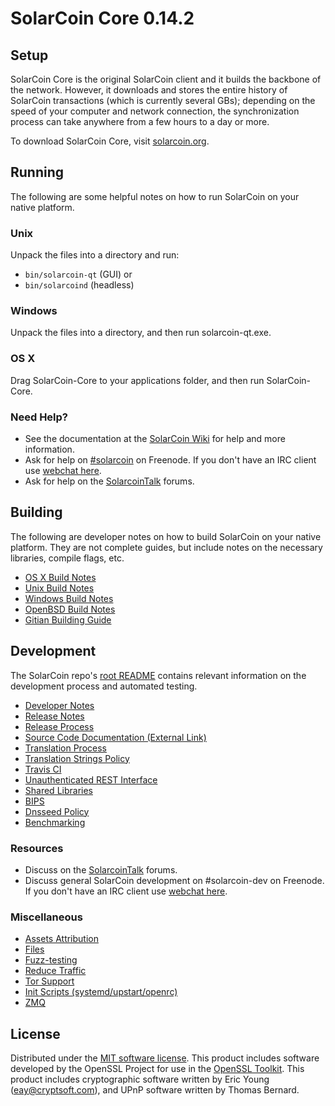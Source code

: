 SolarCoin Core 0.14.2
=====================

Setup
---------------------
SolarCoin Core is the original SolarCoin client and it builds the backbone of the network. However, it downloads and stores the entire history of SolarCoin transactions (which is currently several GBs); depending on the speed of your computer and network connection, the synchronization process can take anywhere from a few hours to a day or more.

To download SolarCoin Core, visit [solarcoin.org](https://solarcoin.org).

Running
---------------------
The following are some helpful notes on how to run SolarCoin on your native platform.

### Unix

Unpack the files into a directory and run:

- `bin/solarcoin-qt` (GUI) or
- `bin/solarcoind` (headless)

### Windows

Unpack the files into a directory, and then run solarcoin-qt.exe.

### OS X

Drag SolarCoin-Core to your applications folder, and then run SolarCoin-Core.

### Need Help?

* See the documentation at the [SolarCoin Wiki](https://solarcoin.info/)
for help and more information.
* Ask for help on [#solarcoin](http://webchat.freenode.net?channels=solarcoin) on Freenode. If you don't have an IRC client use [webchat here](http://webchat.freenode.net?channels=solarcoin).
* Ask for help on the [SolarcoinTalk](https://solarcointalk.io/) forums.

Building
---------------------
The following are developer notes on how to build SolarCoin on your native platform. They are not complete guides, but include notes on the necessary libraries, compile flags, etc.

- [OS X Build Notes](build-osx.md)
- [Unix Build Notes](build-unix.md)
- [Windows Build Notes](build-windows.md)
- [OpenBSD Build Notes](build-openbsd.md)
- [Gitian Building Guide](gitian-building.md)

Development
---------------------
The SolarCoin repo's [root README](/README.md) contains relevant information on the development process and automated testing.

- [Developer Notes](developer-notes.md)
- [Release Notes](release-notes.md)
- [Release Process](release-process.md)
- [Source Code Documentation (External Link)](https://dev.visucore.com/solarcoin/doxygen/)
- [Translation Process](translation_process.md)
- [Translation Strings Policy](translation_strings_policy.md)
- [Travis CI](travis-ci.md)
- [Unauthenticated REST Interface](REST-interface.md)
- [Shared Libraries](shared-libraries.md)
- [BIPS](bips.md)
- [Dnsseed Policy](dnsseed-policy.md)
- [Benchmarking](benchmarking.md)

### Resources
* Discuss on the [SolarcoinTalk](https://solarcointalk.io/) forums.
* Discuss general SolarCoin development on #solarcoin-dev on Freenode. If you don't have an IRC client use [webchat here](http://webchat.freenode.net/?channels=solarcoin-dev).

### Miscellaneous
- [Assets Attribution](assets-attribution.md)
- [Files](files.md)
- [Fuzz-testing](fuzzing.md)
- [Reduce Traffic](reduce-traffic.md)
- [Tor Support](tor.md)
- [Init Scripts (systemd/upstart/openrc)](init.md)
- [ZMQ](zmq.md)

License
---------------------
Distributed under the [MIT software license](/COPYING).
This product includes software developed by the OpenSSL Project for use in the [OpenSSL Toolkit](https://www.openssl.org/). This product includes
cryptographic software written by Eric Young ([eay@cryptsoft.com](mailto:eay@cryptsoft.com)), and UPnP software written by Thomas Bernard.
